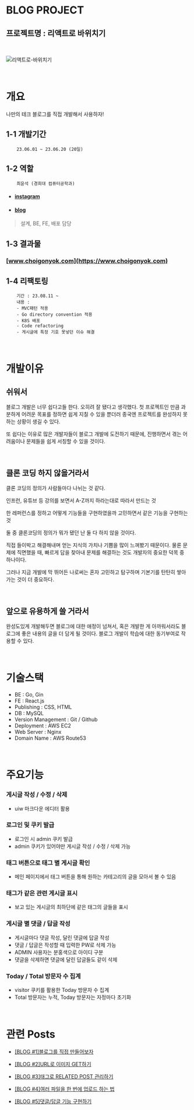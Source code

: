 # BLOG PROJECT

## **프로젝트명 : 리액트로 바위치기**

<br>

![리액트로-바위치기](https://github.com/choigonyok/blog-project-frontend/assets/129271363/fb779c88-d2eb-42db-92a0-7e9f9885622b)

<br>

# **개요**

나만의 테크 블로그를 직접 개발해서 사용하자!

## **1-1 개발기간**

        23.06.01 ~ 23.06.20 (20일)

## **1-2 역할**

        최윤석 (경희대 컴퓨터공학과)

* #### [instagram](https://www.instagram.com/choigonyok)

* #### [blog](https://www.choigonyok.com)

> 설계, BE, FE, 배포 담당

## **1-3 결과물**

### [www.choigonyok.com](https://www.choigonyok.com)

## **1-4 리팩토링**

        기간 : 23.08.11 ~ 
        내용 : 
        - MVC패턴 적용
        - Go directory convention 적용
        - K8S 배포
        - Code refactoring
        - 게시글에 특정 기호 못넣던 이슈 해결

<br>

# **개발이유**

## **쉬워서**
   
블로그 개발은 너무 쉽다고들 한다. 오히려 잘 됐다고 생각했다. 첫 프로젝트인 만큼 과분하게 어려운 목표를 정하면 쉽게 지칠 수 있을 뿐더러 종국엔 프로젝트를 완성하지 못하는 상황이 생길 수 있다.

또 쉽다는 이유로 많은 개발자들이 블로그 개발에 도전하기 때문에, 진행하면서 겪는 어려움이나 문제들을 쉽게 서칭할 수 있을 것이다.

<br>

## **클론 코딩 하지 않을거라서**

클론 코딩의 정의가 사람들마다 나뉘는 것 같다.

인프런, 유튜브 등 강의를 보면서 A-Z까지 하라는대로 따라서 만드는 것

한 레퍼런스를 정하고 어떻게 기능들을 구현하였을까 고민하면서 같은 기능을 구현하는 것

둘 중 클론코딩의 정의가 뭐가 됐던 난 둘 다 하지 않을 것이다.

직접 들이박고 해결해내며 얻는 지식의 가치나 기쁨을 많이 느껴봤기 때문이다. 물론 문제에 직면했을 때, 빠르게 답을 찾아내 문제를 해결하는 것도 개발자의 중요한 덕목 중 하나이다.

그러나 지금 개발에 막 뛰어든 나로써는 혼자 고민하고 탐구하며 기본기를 탄탄히 쌓아가는 것이 더 중요하다.

<br>

## **앞으로 유용하게 쓸 거라서**

완성도있게 개발해두면 블로그에 대한 애정이 넘쳐서, 혹은 개발한 게 아까워서라도 블로그에 좋은 내용의 글을 더 담게 될 것이다. 블로그 개발이 학습에 대한 동기부여로 작용할 수 있다.

<br>

# **기술스택**

* BE : Go, Gin
* FE : React.js
* Publishing : CSS, HTML
* DB : MySQL
* Version Management : Git / Github
* Deployment : AWS EC2
* Web Server : Nginx
* Domain Name : AWS Route53
  
<br>

# **주요기능**

### 게시글 작성 / 수정 / 삭제
* uiw 마크다운 에디터 활용

### 로그인 및 쿠키 발급
* 로그인 시 admin 쿠키 발급
* admin 쿠키가 있어야만 게시글 작성 / 수정 / 삭제 가능

### 태그 버튼으로 태그 별 게시글 확인
* 메인 페이지에서 태그 버튼을 통해 원하는 카테고리의 글을 모아서 볼 수 있음

### 태그가 같은 관련 게시글 표시
* 보고 있는 게시글의 최하단에 같은 태그의 글들을 표시

### 게시글 별 댓글 / 답글 작성
* 게시글마다 댓글 작성, 달린 댓글에 답글 작성
* 댓글 / 답글은 작성할 때 입력한 PW로 삭제 가능
* ADMIN 사용자는 분홍색으로 아이디 구분
* 댓글을 삭제하면 댓글에 달린 답글들도 같이 삭제

### Today / Total 방문자 수 집계
* visitor 쿠키를 활용한 Today 방문자 수 집계
* Total 방문자는 누적, Today 방문자는 자정마다 초기화

<br>

# **관련 Posts**

* [[BLOG #1]블로그를 직접 만들어보자](https://choigonyok.com/post/1)

* [[BLOG #2]URL로 이미지 GET하기](https://choigonyok.com/post/8)

* [[BLOG #3]태그로 RELATED POST 관리하기](https://choigonyok.com/post/9)

* [[BLOG #4]여러 파일을 한 번에 업로드 하는 법](https://choigonyok.com/post/10)

* [[BLOG #5]댓글/답글 기능 구현하기](https://choigonyok.com/post/13)